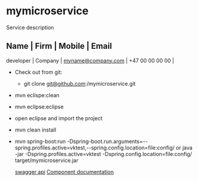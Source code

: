# mymicroservice
Service description

Name | Firm | Mobile | Email 
--
developer | Company | myname@company.com | +47 00 00 00 00 |

 * Check out from git:
   * git clone git@github.com:<user>/mymicroservice.git
   
 * mvn eclispe:clean
 * mvn eclipse:eclipse
 * open eclipse and import the project
 
 * mvn clean install
 * mvn spring-boot:run -Dspring-boot.run.arguments=--spring.profiles.active=vktest,--spring.config.location=file:config/
   or 
   java -jar -Dspring.profiles.active=vktest -Dspring.config.location=file:config/ target/mymicroservice.jar
 
	[swagger api](https://localhost:xxxx/api-docs/swagger-ui.html)
	[Component documentation](https://github.com/gunnarro/microservice-archetype/wiki/documentation/mymicroservice)
	 
